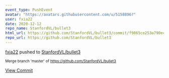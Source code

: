 ```yaml
---
event_type: PushEvent
avatar: "https://avatars.githubusercontent.com/u/5158896?"
user: fxia22
date: 2020-12-12
repo_name: StanfordVL/bullet3
html_url: https://github.com/StanfordVL/bullet3/commit/f9865ce253a790ecd14f9c0c6047565bcd8ea077
repo_url: https://github.com/StanfordVL/bullet3
---
```


<a href='https://github.com/fxia22' target='_blank'>fxia22</a> pushed to <a href='https://github.com/StanfordVL/bullet3' target='_blank'>StanfordVL/bullet3</a>

<small>Merge branch 'master' of https://github.com/StanfordVL/bullet3</small>

<a href='https://github.com/StanfordVL/bullet3/commit/f9865ce253a790ecd14f9c0c6047565bcd8ea077' target='_blank'>View Commit</a>